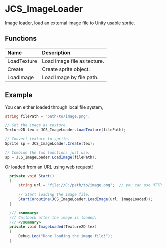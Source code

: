# JCS_ImageLoader

Image loader, load an external image file to Unity usable sprite.

## Functions

| Name        | Description                 |
|:------------|:----------------------------|
| LoadTexture | Load image file as texture. |
| Create      | Create sprite object.       |
| LoadImage   | Load Image by file path.    |

## Example

You can either loaded through local file system,

```cs
string filePath = "path/to/image.png";

// Get the image as texture.
Texture2D tex = JCS_ImageLoader.LoadTexture(filePath);

// Convert texture to sprite.
Sprite sp = JCS_ImageLoader.Create(tex);

// Combine the two functions just use.
sp = JCS_ImageLoader.LoadImage(filePath);
```

Or loaded from an URL using web request!

```cs
  private void Start()
  {
      string url = "file://C:/path/to/image.png";  // you can use HTTP url instead
  
      // Start loading the image file.
      StartCoroutine(JCS_ImageLoader.LoadImage(url, ImageLoaded));
  }

  /// <summary>
  /// Callback after the image is loaded.
  /// </summary>
  private void ImageLoaded(Texture2D tex)
  {
      Debug.Log("Done loading the image file!");
  }
```
